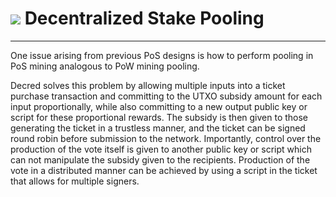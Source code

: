 # <img class="dcr-icon" src="/img/dcr-icons/Servers.svg" /> Decentralized Stake Pooling 

---

One issue arising from previous PoS designs is how to perform pooling in PoS mining analogous to PoW mining pooling.

Decred solves this problem by allowing multiple inputs into a ticket purchase transaction and committing to the UTXO subsidy amount for each input proportionally, while also committing to a new output public key or script for these proportional rewards. The subsidy is then given to those generating the ticket in a trustless manner, and the ticket can be signed round robin before submission to the network. Importantly, control over the production of the vote itself is given to another public key or script which can not manipulate the subsidy given to the recipients. Production of the vote in a distributed manner can be achieved by using a script in the ticket that allows for multiple signers.
